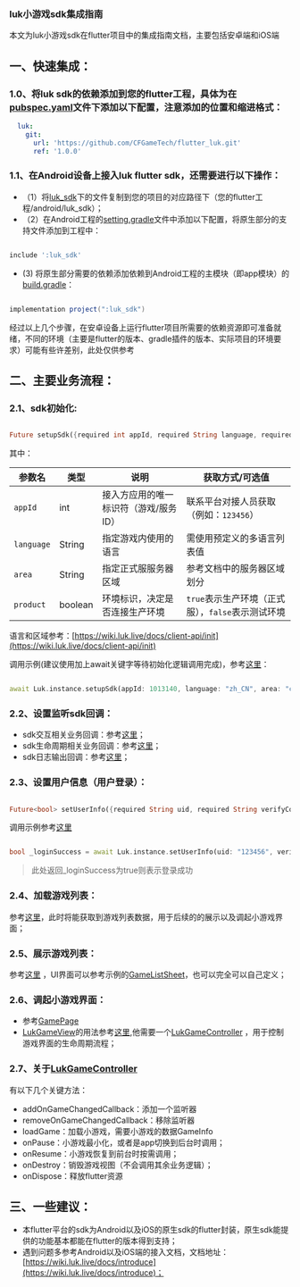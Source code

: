### luk小游戏sdk集成指南

本文为luk小游戏sdk在flutter项目中的集成指南文档，主要包括安卓端和iOS端

## 一、快速集成：

### 1.0、将luk sdk的依赖添加到您的flutter工程，具体为在[pubspec.yaml](pubspec.yaml#L34)文件下添加以下配置，注意添加的位置和缩进格式：

```yaml
  luk:
    git:
      url: 'https://github.com/CFGameTech/flutter_luk.git'
      ref: '1.0.0'
```

### 1.1、在Android设备上接入luk flutter sdk，还需要进行以下操作：

* （1）将[luk_sdk](./android/luk_sdk)下的文件复制到您的项目的对应路径下（您的flutter工程/android/luk_sdk）；
* （2）在Android工程的[setting.gradle](./android/settings.gradle#L2)文件中添加以下配置，将原生部分的支持文件添加到工程中：

```groovy

include ':luk_sdk'

```

* (3)
  将原生部分需要的依赖添加依赖到Android工程的主模块（即app模块）的[build.gradle](./android/app/build.gradle#L71)：

```groovy

implementation project(":luk_sdk")

```

经过以上几个步骤，在安卓设备上运行flutter项目所需要的依赖资源即可准备就绪，不同的环境（主要是flutter的版本、gradle插件的版本、实际项目的环境要求）可能有些许差别，此处仅供参考

## 二、主要业务流程：

### 2.1、sdk初始化:

```dart

Future setupSdk({required int appId, required String language, required String area, required bool isProduct});

```

其中：

| 参数名        | 类型      | 说明                   | 获取方式/可选值                        |
|------------|---------|----------------------|---------------------------------|
| `appId`    | int     | 接入方应用的唯一标识符（游戏/服务ID） | 联系平台对接人员获取（例如：`123456`）         |
| `language` | String  | 指定游戏内使用的语言           | 需使用预定义的多语言列表值                   |
| `area`     | String  | 指定正式服服务器区域           | 参考文档中的服务器区域划分                   |
| `product`  | boolean | 环境标识，决定是否连接生产环境      | `true`表示生产环境（正式服），`false`表示测试环境 |

>
语言和区域参考：[https://wiki.luk.live/docs/client-api/init](https://wiki.luk.live/docs/client-api/init)

调用示例(建议使用加上await关键字等待初始化逻辑调用完成)，参考[这里](lib/page/home_page.dart#42L)：

```dart

await Luk.instance.setupSdk(appId: 1013140, language: "zh_CN", area: "cn", isProduct: true);

```

### 2.2、设置监听sdk回调：

* sdk交互相关业务回调：参考[这里](lib/page/home_page.dart#38L)；
* sdk生命周期相关业务回调：参考[这里](lib/page/home_page.dart#39L)；
* sdk日志输出回调：参考[这里](lib/page/home_page.dart#40L)；

### 2.3、设置用户信息（用户登录）：

```dart

Future<bool> setUserInfo({required String uid, required String verifyCode});

```

调用示例参考[这里](lib/page/home_page.dart#44L)

```dart

bool _loginSuccess = await Luk.instance.setUserInfo(uid: "123456", verifyCode: "");
```

> 此处返回_loginSuccess为true则表示登录成功

### 2.4、加载游戏列表：

参考[这里](lib/page/home_page.dart#47L)，此时将能获取到游戏列表数据，用于后续的的展示以及调起小游戏界面；

### 2.5、展示游戏列表：

参考[这里](lib/page/home_page.dart#82L)
，UI界面可以参考示例的[GameListSheet](lib/sheet/game_list_sheet.dart)，也可以完全可以自己定义；

### 2.6、调起小游戏界面：

* 参考[GamePage](lib/page/game_page.dart)
* [LukGameView]()的用法参考[这里](lib/page/game_page.dart#44L),他需要一个[LukGameController](https://github.com/CFGameTech/flutter_luk/blob/main/lib/view/luk_game_controller.dart)
  ，用于控制游戏界面的生命周期流程；

### 2.7、关于[LukGameController](https://github.com/CFGameTech/flutter_luk/blob/main/lib/view/luk_game_controller.dart)

有以下几个关键方法：

* addOnGameChangedCallback：添加一个监听器
* removeOnGameChangedCallback：移除监听器
* loadGame：加载小游戏，需要小游戏的数据GameInfo
* onPause：小游戏最小化，或者是app切换到后台时调用；
* onResume：小游戏恢复到前台时按需调用；
* onDestroy：销毁游戏视图（不会调用其余业务逻辑）；
* onDispose：释放flutter资源

## 三、一些建议：

* 本flutter平台的sdk为Android以及iOS的原生sdk的flutter封装，原生sdk能提供的功能基本都能在flutter的版本得到支持；
* 遇到问题多参考Android以及iOS端的接入文档，文档地址：[https://wiki.luk.live/docs/introduce](https://wiki.luk.live/docs/introduce)；

